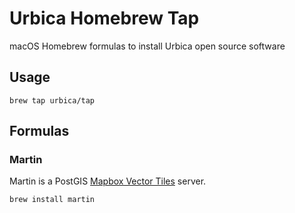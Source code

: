 # Urbica Homebrew Tap

macOS Homebrew formulas to install Urbica open source software

## Usage

```shell
brew tap urbica/tap
```

## Formulas

### Martin

Martin is a PostGIS [Mapbox Vector Tiles](https://github.com/mapbox/vector-tile-spec) server.

```shell
brew install martin
```